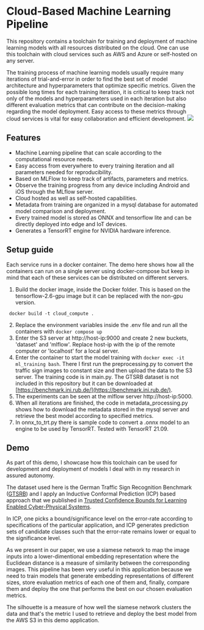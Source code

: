 # Cloud-Based Machine Learning Pipeline

This repository contains a toolchain for training and deployment of machine learning models with all resources distributed on the cloud. One can use this toolchain with cloud services such as AWS and Azure or self-hosted on any server.

The training process of machine learning models usually require many iterations of trial-and-error in order to find the best set of model architecture and hyperparameters that optimize specific metrics. Given the possible long times for each training iteration, it is critical to keep track not only of the models and hyperparameters used in each iteration but also different evaluation metrics that can contribute on the decision-making regarding the model deployment. Easy access to these metrics through cloud services is vital for easy collaboration and efficient development. 
![](https://github.com/dboursinos/cloud-based-ml-pipeline-/blob/main/Images/pipeline.svg) 
## Features
- Machine Learning pipeline that can scale according to the computational resource needs. 
- Easy access from everywhere to every training iteration and all parameters needed for reproducibility.
- Based on MLFlow to keep track of artifacts, parameters and metrics.
- Observe the training progress from any device including Android and iOS through the MLflow server.
- Cloud hosted as well as self-hosted capabilities.
- Metadata from training are organized in a mysql database for automated model comparison and deployment.
- Every trained model is stored as ONNX and tensorflow lite and can be directly deployed into edge and IoT devices.
- Generates a TensorRT engine for NVIDIA hardware inference. 

## Setup guide
Each service runs in a docker container. The demo here shows how all the containers can run on a single server using docker-compose but keep in mind that each of these services can be distributed on different servers. 

 1. Build the docker image, inside the Docker folder. This is based on the tensorflow-2.6-gpu image but it can be replaced with the non-gpu version.
~~~
 docker build -t cloud_compute .
~~~
 2. Replace the environment variables inside the .env file and run all the containers with `docker compose up`
 3. Enter the S3 server at http://host-ip:9000 and create 2 new buckets, 'dataset' and 'mlflow'. Replace host-ip with the ip of the remote computer or 'localhost' for a local server.
 4. Enter the container to start the model training with `docker exec -it ml_training bash`. There I first run the preprocessing.py to convert the traffic sign images to constant size and then upload the data to the S3 server. The training code is in main.py. The GTSRB dataset is not included in this repository but it can be downloaded at [https://benchmark.ini.rub.de/](https://benchmark.ini.rub.de/).
 5. The experiments can be seen at the mlflow server http://host-ip:5000.
 6. When all iterations are finished, the code in metadata_processing.py shows how to download the metadata stored in the mysql server and retrieve the best model according to specified metrics.
 7. In onnx_to_trt.py there is sample code to convert a .onnx model to an engine to be used by TensorRT. Tested with TensorRT 21.09.
 
## Demo
As part of this demo, I showcase how this toolchain can be used for development and deployment of models I deal with in my research in assured autonomy. 

The dataset used here is the German Traffic Sign Recognition Benchmark ([GTSRB](https://benchmark.ini.rub.de/)) and I apply an Inductive Conformal Prediction (ICP) based approach that we published in [Trusted Confidence Bounds for Learning Enabled Cyber-Physical Systems](https://arxiv.org/pdf/2003.05107.pdf). 

In ICP, one picks a bound/significance level on the error-rate according to specifications of the particular application, and ICP generates prediction sets of candidate classes such that the error-rate remains lower or equal to the significance level. 

As we present in our paper, we use a siamese network to map the image inputs into a lower-dimentional embedding representation where the Euclidean distance is a measure of similarity between the corresponding images. This pipeline has been very useful in this application because we need to train models that generate embedding representations of different sizes, store evaluation metrics of each one of them and, finally, compare them and deploy the one that performs the best on our chosen evaluation metrics.

The silhouette is a measure of how well the siamese network clusters the data and that's the metric I used to retrieve and deploy the best model from the AWS S3 in this demo application.
